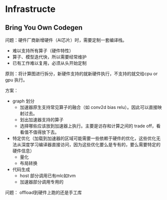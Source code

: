 # Infrastructe

## Bring You Own Codegen

问题：硬件厂商新增硬件（AI芯片）时，需要定制一套编译栈。
- 难以支持所有算子（硬件特性）
- 算子、模型迭代快，所以需要经常维护
- 已有工作难以复用，必须从头开始定制

原则：将计算图进行拆分，新硬件支持的就新硬件执行，不支持的就交给cpu or gpu 执行。

方案：
- graph 划分
  - 加速器原生支持常见算子的融合（如 conv2d bias relu）。因此可以直接映射过去。
  - 划出加速器支持的算子
  - 选择哪些应该放到加速器上执行。主要是访存和计算之间的 trade off，看看值不值得放下去。
- 特定优化（加载到加速器的区域可能需要一些依赖于硬件的优化，这些优化无法从深度学习编译器直接访问，因为这些优化要么是专有的，要么需要特定的硬件信息）
  - 量化
  - 布局转换
- 代码生成
  - host 部分调用已有mlc如tvm
  - 加速器部分调用专用的

问题：
offload到硬件上跑的还是手工库

